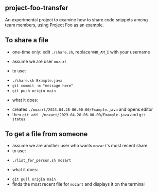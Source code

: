 ## project-foo-transfer

An experimental project to examine how to share code snippets among team members, using Project Foo as an example.

## To share a file

* one-time only: edit `./share.sh`, replace `WHO_AM_I` with your username
- assume we are user `mozart`
* to use: 
- `./share.sh Example.java` 
- `git commit -m "message here"`
- `git push origin main`
* what it does:
- creates `./mozart/2023.04.28-06.00.00/Example.java` and opens editor 
- then `git add ./mozart/2023.04.28-06.00.00/Example.java` and `git status`

## To get a file from someone

* assume we are another user who wants `mozart`'s most recent share 
* to use:
- `./list_for_person.sh mozart`
* what it does:
- `git pull origin main`
- finds the most recent file for `mozart` and displays it on the terminal 

